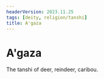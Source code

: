 ```yaml
---
headerVersion: 2023.11.25
tags: [deity, religion/tanshi]
title: A'gaza
---
```

# A'gaza

The tanshi of deer, reindeer, caribou.

